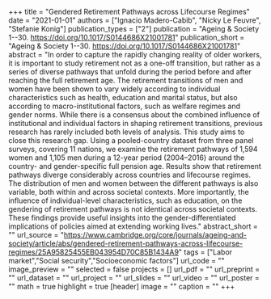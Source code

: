 +++
title = "Gendered Retirement Pathways across Lifecourse Regimes"
date = "2021-01-01"
authors = ["Ignacio Madero-Cabib", "Nicky Le Feuvre", "Stefanie Konig"]
publication_types = ["2"]
publication = "Ageing & Society 1--30. https://doi.org/10.1017/S0144686X21001781"
publication_short = "Ageing & Society 1--30. https://doi.org/10.1017/S0144686X21001781"
abstract = "In order to capture the rapidly changing reality of older workers, it is important to study retirement not as a one-off transition, but rather as a series of diverse pathways that unfold during the period before and after reaching the full retirement age. The retirement transitions of men and women have been shown to vary widely according to individual characteristics such as health, education and marital status, but also according to macro-institutional factors, such as welfare regimes and gender norms. While there is a consensus about the combined influence of institutional and individual factors in shaping retirement transitions, previous research has rarely included both levels of analysis. This study aims to close this research gap. Using a pooled-country dataset from three panel surveys, covering 11 nations, we examine the retirement pathways of 1,594 women and 1,105 men during a 12-year period (2004–2016) around the country- and gender-specific full pension age. Results show that retirement pathways diverge considerably across countries and lifecourse regimes. The distribution of men and women between the different pathways is also variable, both within and across societal contexts. More importantly, the influence of individual-level characteristics, such as education, on the gendering of retirement pathways is not identical across societal contexts. These findings provide useful insights into the gender-differentiated implications of policies aimed at extending working lives."
abstract_short = ""
url_source = "https://www.cambridge.org/core/journals/ageing-and-society/article/abs/gendered-retirement-pathways-across-lifecourse-regimes/25A95825455EB043954D70C85B1434A9"
tags = ["Labor market","Social security","Socioeconomic factors"]
url_code = ""
image_preview = ""
selected = false
projects = []
url_pdf = ""
url_preprint = ""
url_dataset = ""
url_project = ""
url_slides = ""
url_video = ""
url_poster = ""
math = true
highlight = true
[header]
image = ""
caption = ""
+++
